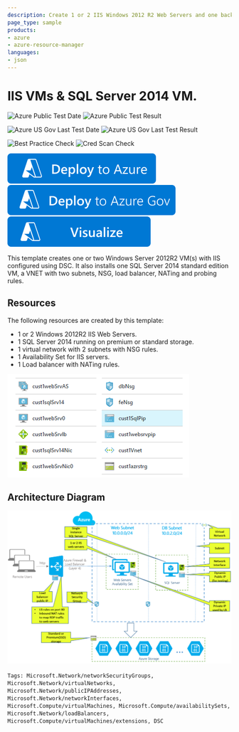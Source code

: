 ```yaml
---
description: Create 1 or 2 IIS Windows 2012 R2 Web Servers and one back end SQL Server 2014 in VNET.
page_type: sample
products:
- azure
- azure-resource-manager
languages:
- json
---
```

# IIS VMs & SQL Server 2014 VM.

![Azure Public Test Date](https://azurequickstartsservice.blob.core.windows.net/badges/demos/iis-2vm-sql-1vm/PublicLastTestDate.svg)
![Azure Public Test Result](https://azurequickstartsservice.blob.core.windows.net/badges/demos/iis-2vm-sql-1vm/PublicDeployment.svg)

![Azure US Gov Last Test Date](https://azurequickstartsservice.blob.core.windows.net/badges/demos/iis-2vm-sql-1vm/FairfaxLastTestDate.svg)
![Azure US Gov Last Test Result](https://azurequickstartsservice.blob.core.windows.net/badges/demos/iis-2vm-sql-1vm/FairfaxDeployment.svg)

![Best Practice Check](https://azurequickstartsservice.blob.core.windows.net/badges/demos/iis-2vm-sql-1vm/BestPracticeResult.svg)
![Cred Scan Check](https://azurequickstartsservice.blob.core.windows.net/badges/demos/iis-2vm-sql-1vm/CredScanResult.svg)

[![Deploy To Azure](https://raw.githubusercontent.com/Azure/azure-quickstart-templates/master/1-CONTRIBUTION-GUIDE/images/deploytoazure.svg?sanitize=true)](https://portal.azure.com/#create/Microsoft.Template/uri/https%3A%2F%2Fraw.githubusercontent.com%2FAzure%2Fazure-quickstart-templates%2Fmaster%2Fdemos%2Fiis-2vm-sql-1vm%2Fazuredeploy.json)  [![Deploy To Azure US Gov](https://raw.githubusercontent.com/Azure/azure-quickstart-templates/master/1-CONTRIBUTION-GUIDE/images/deploytoazuregov.svg?sanitize=true)](https://portal.azure.us/#create/Microsoft.Template/uri/https%3A%2F%2Fraw.githubusercontent.com%2FAzure%2Fazure-quickstart-templates%2Fmaster%2Fdemos%2Fiis-2vm-sql-1vm%2Fazuredeploy.json)  [![Visualize](https://raw.githubusercontent.com/Azure/azure-quickstart-templates/master/1-CONTRIBUTION-GUIDE/images/visualizebutton.svg?sanitize=true)](http://armviz.io/#/?load=https%3A%2F%2Fraw.githubusercontent.com%2FAzure%2Fazure-quickstart-templates%2Fmaster%2Fdemos%2Fiis-2vm-sql-1vm%2Fazuredeploy.json)

This template creates one or two Windows Server 2012R2 VM(s) with IIS configured using DSC. It also installs one SQL Server 2014 standard edition VM, a VNET with two subnets, NSG, load balancer, NATing and probing rules.

## Resources

The following resources are created by this template:

- 1 or 2 Windows 2012R2 IIS Web Servers.
- 1 SQL Server 2014 running on premium or standard storage.
- 1 virtual network with 2 subnets with NSG rules.
- 1 Availability Set for IIS servers.
- 1 Load balancer with NATing rules.

<img src="images/resources.png" />

## Architecture Diagram
<img src="images/architecture.png" />

`Tags: Microsoft.Network/networkSecurityGroups, Microsoft.Network/virtualNetworks, Microsoft.Network/publicIPAddresses, Microsoft.Network/networkInterfaces, Microsoft.Compute/virtualMachines, Microsoft.Compute/availabilitySets, Microsoft.Network/loadBalancers, Microsoft.Compute/virtualMachines/extensions, DSC`
